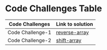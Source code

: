 

# Code Challenges Table 

| Code Challenges      | Link to solution |
| ----------- | ----------- |
| Code Challenge-1      | [reverse-array]( https://github.com/BayanAbualhaj/data-structures-and-algorithms/blob/master/401challenges/arrayReverse/array-reverse.js)      |
| Code Challenge-2      | [shift-array]( https://github.com/BayanAbualhaj/data-structures-and-algorithms/blob/master/401challenges/array-shift/array-shift.js)      |